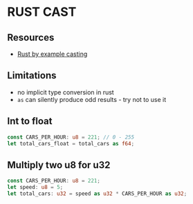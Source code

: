 # RUST CAST

## Resources

- [Rust by example casting](https://doc.rust-lang.org/rust-by-example/types/cast.html)

## Limitations

- no implicit type conversion in rust
- `as` can silently produce odd results - try not to use it

## Int to float

```rust
const CARS_PER_HOUR: u8 = 221; // 0 - 255
let total_cars_float = total_cars as f64;
```

## Multiply two u8 for u32

```rust
const CARS_PER_HOUR: u8 = 221;
let speed: u8 = 5;
let total_cars: u32 = speed as u32 * CARS_PER_HOUR as u32;
```
